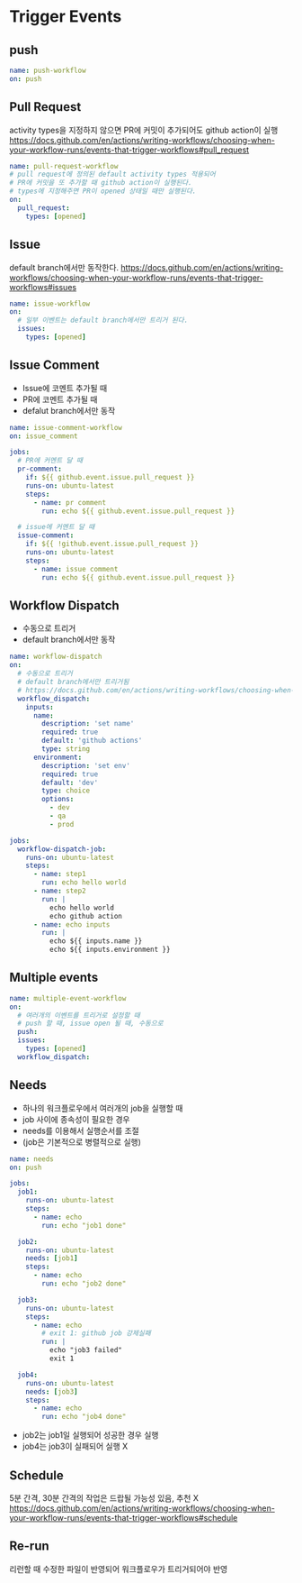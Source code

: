 # Trigger Events

## push

```yaml
name: push-workflow
on: push
```

## Pull Request
activity types을 지정하지 않으면 PR에 커밋이 추가되어도 github action이 실행
https://docs.github.com/en/actions/writing-workflows/choosing-when-your-workflow-runs/events-that-trigger-workflows#pull_request

```yaml
name: pull-request-workflow
# pull request에 정의된 default activity types 적용되어
# PR에 커밋을 또 추가할 때 github action이 실행된다.
# types에 지정해주면 PR이 opened 상태일 때만 실행된다.
on:
  pull_request:
    types: [opened]
```

## Issue
default branch에서만 동작한다.
https://docs.github.com/en/actions/writing-workflows/choosing-when-your-workflow-runs/events-that-trigger-workflows#issues

```yaml
name: issue-workflow
on:
  # 일부 이벤트는 default branch에서만 트리거 된다.
  issues:
    types: [opened]
```

## Issue Comment
- Issue에 코멘트 추가될 때
- PR에 코멘트 추가될 때
- defalut branch에서만 동작

```yaml
name: issue-comment-workflow
on: issue_comment

jobs:
  # PR에 커멘트 달 때
  pr-comment:
    if: ${{ github.event.issue.pull_request }}
    runs-on: ubuntu-latest
    steps:
      - name: pr comment
        run: echo ${{ github.event.issue.pull_request }}

  # issue에 커멘트 달 때
  issue-comment:
    if: ${{ !github.event.issue.pull_request }}
    runs-on: ubuntu-latest
    steps:
      - name: issue comment
        run: echo ${{ github.event.issue.pull_request }}
```

## Workflow Dispatch
- 수동으로 트리거
- default branch에서만 동작

```yaml
name: workflow-dispatch
on:
  # 수동으로 트리거
  # default branch에서만 트리거됨
  # https://docs.github.com/en/actions/writing-workflows/choosing-when-your-workflow-runs/events-that-trigger-workflows#workflow_dispatch
  workflow_dispatch:
    inputs:
      name:
        description: 'set name'
        required: true
        default: 'github actions'
        type: string
      environment:
        description: 'set env'
        required: true
        default: 'dev'
        type: choice
        options:
          - dev
          - qa
          - prod

jobs:
  workflow-dispatch-job:
    runs-on: ubuntu-latest
    steps:
      - name: step1
        run: echo hello world
      - name: step2
        run: |
          echo hello world
          echo github action
      - name: echo inputs
        run: |
          echo ${{ inputs.name }}
          echo ${{ inputs.environment }}
```

## Multiple events

```yaml
name: multiple-event-workflow
on:
  # 여러개의 이벤트를 트리거로 설정할 때
  # push 할 때, issue open 될 때, 수동으로
  push:
  issues:
    types: [opened]
  workflow_dispatch:
```

## Needs
- 하나의 워크플로우에서 여러개의 job을 실행할 때
- job 사이에 종속성이 필요한 경우
- needs를 이용해서 실행순서를 조절
- (job은 기본적으로 병렬적으로 실행)

```yaml
name: needs
on: push

jobs:
  job1:
    runs-on: ubuntu-latest
    steps:
      - name: echo
        run: echo "job1 done"

  job2:
    runs-on: ubuntu-latest
    needs: [job1]
    steps:
      - name: echo
        run: echo "job2 done"

  job3:
    runs-on: ubuntu-latest
    steps:
      - name: echo
        # exit 1: github job 강제실패
        run: |
          echo "job3 failed"
          exit 1

  job4:
    runs-on: ubuntu-latest
    needs: [job3]
    steps:
      - name: echo
        run: echo "job4 done"
```

- job2는 job1일 실행되어 성공한 경우 실행
- job4는 job3이 실패되어 실행 X

## Schedule
5분 간격, 30분 간격의 작업은 드랍될 가능성 있음, 추천 X
https://docs.github.com/en/actions/writing-workflows/choosing-when-your-workflow-runs/events-that-trigger-workflows#schedule

## Re-run
리런할 때 수정한 파일이 반영되어 워크플로우가 트리거되어야 반영